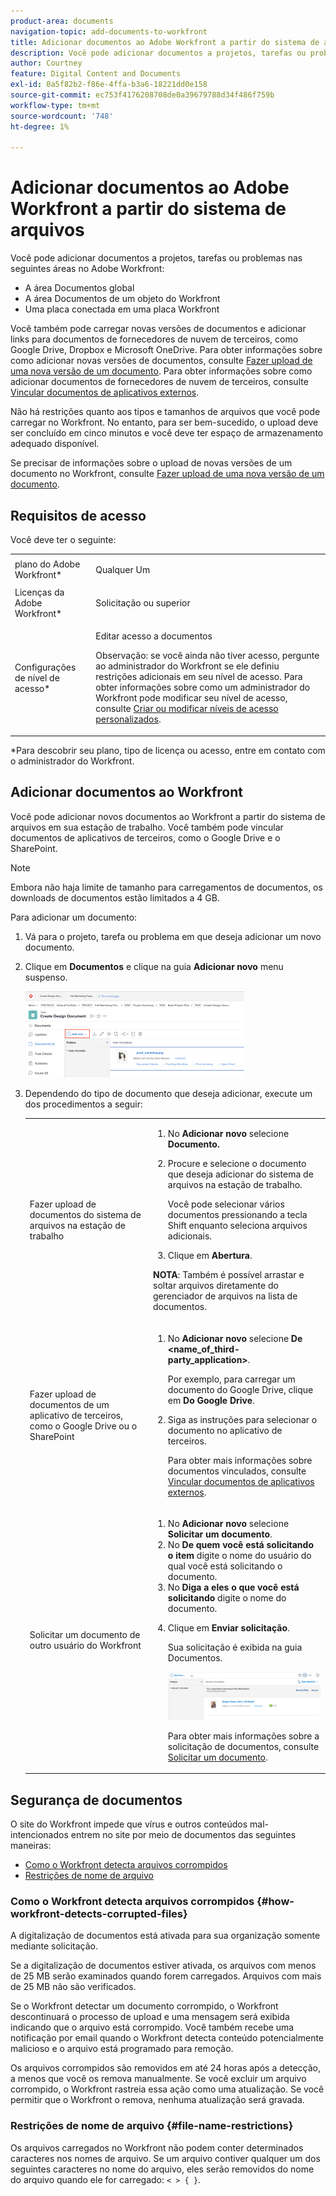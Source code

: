 ```yaml
---
product-area: documents
navigation-topic: add-documents-to-workfront
title: Adicionar documentos ao Adobe Workfront a partir do sistema de arquivos
description: Você pode adicionar documentos a projetos, tarefas ou problemas em várias áreas no Adobe Workfront.
author: Courtney
feature: Digital Content and Documents
exl-id: 0a5f82b2-f86e-4ffa-b3a6-18221dd0e158
source-git-commit: ec753f4176208708de0a39679788d34f486f759b
workflow-type: tm+mt
source-wordcount: '748'
ht-degree: 1%

---
```


# Adicionar documentos ao Adobe Workfront a partir do sistema de arquivos

Você pode adicionar documentos a projetos, tarefas ou problemas nas seguintes áreas no Adobe Workfront:

* A área Documentos global
* A área Documentos de um objeto do Workfront
* Uma placa conectada em uma placa Workfront

Você também pode carregar novas versões de documentos e adicionar links para documentos de fornecedores de nuvem de terceiros, como Google Drive, Dropbox e Microsoft OneDrive. Para obter informações sobre como adicionar novas versões de documentos, consulte [Fazer upload de uma nova versão de um documento](../../documents/managing-documents/upload-new-document-version.md). Para obter informações sobre como adicionar documentos de fornecedores de nuvem de terceiros, consulte [Vincular documentos de aplicativos externos](../../documents/adding-documents-to-workfront/link-documents-from-external-apps.md).

Não há restrições quanto aos tipos e tamanhos de arquivos que você pode carregar no Workfront. No entanto, para ser bem-sucedido, o upload deve ser concluído em cinco minutos e você deve ter espaço de armazenamento adequado disponível.

Se precisar de informações sobre o upload de novas versões de um documento no Workfront, consulte [Fazer upload de uma nova versão de um documento](../../documents/managing-documents/upload-new-document-version.md).

## Requisitos de acesso

Você deve ter o seguinte:

<table style="table-layout:auto"> 
 <col> 
 <col> 
 <tbody> 
  <tr> 
   <td role="rowheader">plano do Adobe Workfront*</td> 
   <td> <p> Qualquer Um</p> </td> 
  </tr> 
  <tr> 
   <td role="rowheader">Licenças da Adobe Workfront*</td> 
   <td> <p>Solicitação ou superior</p> </td> 
  </tr> 
  <tr> 
   <td role="rowheader">Configurações de nível de acesso*</td> 
   <td> <p>Editar acesso a documentos</p> <p>Observação: se você ainda não tiver acesso, pergunte ao administrador do Workfront se ele definiu restrições adicionais em seu nível de acesso. Para obter informações sobre como um administrador do Workfront pode modificar seu nível de acesso, consulte <a href="../../administration-and-setup/add-users/configure-and-grant-access/create-modify-access-levels.md" class="MCXref xref">Criar ou modificar níveis de acesso personalizados</a>.</p> </td> 
  </tr> 
 </tbody> 
</table>

&#42;Para descobrir seu plano, tipo de licença ou acesso, entre em contato com o administrador do Workfront.

## Adicionar documentos ao Workfront

Você pode adicionar novos documentos ao Workfront a partir do sistema de arquivos em sua estação de trabalho. Você também pode vincular documentos de aplicativos de terceiros, como o Google Drive e o SharePoint.

>[!NOTE]
>
>Embora não haja limite de tamanho para carregamentos de documentos, os downloads de documentos estão limitados a 4 GB.

Para adicionar um documento:

1. Vá para o projeto, tarefa ou problema em que deseja adicionar um novo documento.
1. Clique em **Documentos** e clique na guia **Adicionar novo** menu suspenso.

   ![](assets/add-new-350x138.png)

1. Dependendo do tipo de documento que deseja adicionar, execute um dos procedimentos a seguir:

   <table style="table-layout:auto"> 
    <col> 
    <col> 
    <tbody> 
     <tr> 
      <td role="rowheader">Fazer upload de documentos do sistema de arquivos na estação de trabalho</td> 
      <td> 
       <ol> 
        <li value="1">No <strong>Adicionar novo</strong> selecione <strong>Documento.</strong></li> 
        <li value="2"> <p>Procure e selecione o documento que deseja adicionar do sistema de arquivos na estação de trabalho.<br></p> <p>Você pode selecionar vários documentos pressionando a tecla Shift enquanto seleciona arquivos adicionais.</p> </li> 
        <li value="3">Clique em <strong>Abertura</strong>.</li> 
       </ol> 
       <p><b>NOTA</b>: Também é possível arrastar e soltar arquivos diretamente do gerenciador de arquivos na lista de documentos.</td> 
     </tr> 
     <tr> 
      <td role="rowheader">Fazer upload de documentos de um aplicativo de terceiros, como o Google Drive ou o SharePoint</td> 
      <td> 
       <ol> 
        <li value="1"> <p>No <strong>Adicionar novo</strong> selecione <strong>De &lt;name_of_third-party_application&gt;</strong>.</p> <p>Por exemplo, para carregar um documento do Google Drive, clique em <strong>Do Google Drive</strong>.</p> </li> 
        <li value="2"> <p>Siga as instruções para selecionar o documento no aplicativo de terceiros.<br></p> <p>Para obter mais informações sobre documentos vinculados, consulte <a href="../../documents/adding-documents-to-workfront/link-documents-from-external-apps.md" class="MCXref xref">Vincular documentos de aplicativos externos</a>.</p> </li> 
       </ol> </td> 
     </tr> 
     <tr> 
      <td role="rowheader">Solicitar um documento de outro usuário do Workfront</td> 
      <td> 
       <ol> 
        <li value="1">No <strong>Adicionar novo</strong> selecione <strong>Solicitar um documento</strong>.</li> 
        <li value="2">No <strong>De quem você está solicitando o item</strong> digite o nome do usuário do qual você está solicitando o documento.</li> 
        <li value="3">No <strong>Diga a eles o que você está solicitando</strong> digite o nome do documento.</li> 
        <li value="4"> <p>Clique em <strong>Enviar solicitação</strong>.</p> <p>Sua solicitação é exibida na guia Documentos.</p> <p> <img src="assets/request-a-document-350x110.png" style="width: 350;height: 110;" data-mc-conditions="QuicksilverOrClassic.Quicksilver"> </p> <p>Para obter mais informações sobre a solicitação de documentos, consulte <a href="../../documents/adding-documents-to-workfront/request-a-document.md" class="MCXref xref">Solicitar um documento</a>.</p> </li> 
       </ol> </td> 
     </tr> 
    </tbody> 
   </table>

## Segurança de documentos

O site do Workfront impede que vírus e outros conteúdos mal-intencionados entrem no site por meio de documentos das seguintes maneiras:

* [Como o Workfront detecta arquivos corrompidos](#how-workfront-detects-corrupted-files)
* [Restrições de nome de arquivo](#file-name-restrictions)

### Como o Workfront detecta arquivos corrompidos {#how-workfront-detects-corrupted-files}

A digitalização de documentos está ativada para sua organização somente mediante solicitação.

Se a digitalização de documentos estiver ativada, os arquivos com menos de 25 MB serão examinados quando forem carregados. Arquivos com mais de 25 MB não são verificados.

Se o Workfront detectar um documento corrompido, o Workfront descontinuará o processo de upload e uma mensagem será exibida indicando que o arquivo está corrompido. Você também recebe uma notificação por email quando o Workfront detecta conteúdo potencialmente malicioso e o arquivo está programado para remoção.

Os arquivos corrompidos são removidos em até 24 horas após a detecção, a menos que você os remova manualmente. Se você excluir um arquivo corrompido, o Workfront rastreia essa ação como uma atualização. Se você permitir que o Workfront o remova, nenhuma atualização será gravada.

### Restrições de nome de arquivo {#file-name-restrictions}

Os arquivos carregados no Workfront não podem conter determinados caracteres nos nomes de arquivo. Se um arquivo contiver qualquer um dos seguintes caracteres no nome do arquivo, eles serão removidos do nome do arquivo quando ele for carregado: `< > { }`.
